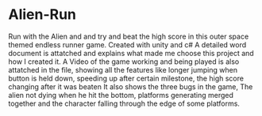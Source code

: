 # Alien-Run
Run with the Alien and and try and beat the high score in this outer space themed endless runner game. 
Created with unity and c#
A detailed word document is attatched and explains what made me choose this project and how I created it.
A Video of the game working and being played is also attatched in the file, showing all the features like longer jumping when button is held down, speeding up after certain milestone, the high score changing after it was beaten It also shows the three bugs in the game, The alien not dying when he hit the bottom, platforms generating merged together and the character falling through the edge of some platforms.
